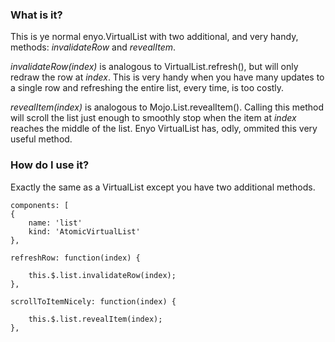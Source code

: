### What is it?

This is ye normal enyo.VirtualList with two additional, and very handy, methods: _invalidateRow_ and _revealItem_.

_invalidateRow(index)_ is analogous to VirtualList.refresh(), but will only redraw the row at _index_. This is very handy when you have many updates to a single row and refreshing the entire list, every time, is too costly.

_revealItem(index)_ is analogous to Mojo.List.revealItem(). Calling this method will scroll the list just enough to smoothly stop when the item at _index_ reaches the middle of the list. Enyo VirtualList has, odly, ommited this very useful method.

### How do I use it?

Exactly the same as a VirtualList except you have two additional methods.

    components: [
    {
        name: 'list'
        kind: 'AtomicVirtualList'
    },

    refreshRow: function(index) {

        this.$.list.invalidateRow(index);
    },

    scrollToItemNicely: function(index) {

        this.$.list.revealItem(index);
    },
